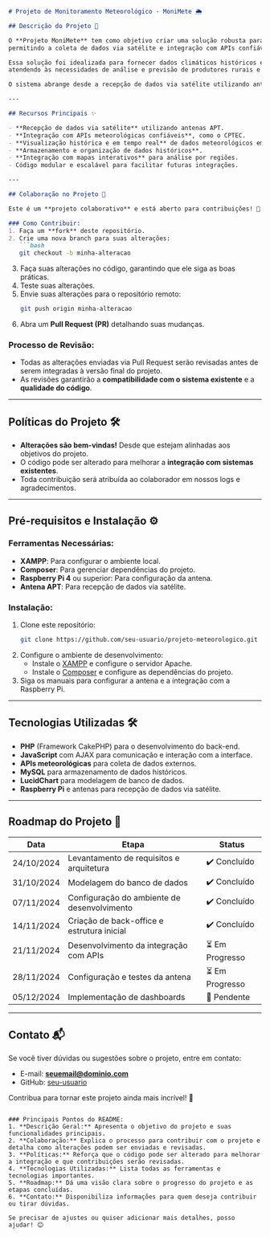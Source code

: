 ```markdown
# Projeto de Monitoramento Meteorológico - MoniMete 🌦️

## Descrição do Projeto 📖

O **Projeto MoniMete** tem como objetivo criar uma solução robusta para o monitoramento meteorológico,
permitindo a coleta de dados via satélite e integração com APIs confiáveis.

Essa solução foi idealizada para fornecer dados climáticos históricos e em tempo real,
atendendo às necessidades de análise e previsão de produtores rurais e equipes de pesquisa.

O sistema abrange desde a recepção de dados via satélite utilizando antena APT configurada em Raspberry Pi, até a visualização interativa de dashboards com gráficos e mapas.

---

## Recursos Principais ✨

- **Recepção de dados via satélite** utilizando antenas APT.
- **Integração com APIs meteorológicas confiáveis**, como o CPTEC.
- **Visualização histórica e em tempo real** de dados meteorológicos em dashboards.
- **Armazenamento e organização de dados históricos**.
- **Integração com mapas interativos** para análise por regiões.
- Código modular e escalável para facilitar futuras integrações.

---

## Colaboração no Projeto 🤝

Este é um **projeto colaborativo** e está aberto para contribuições! 🎉

### Como Contribuir:
1. Faça um **fork** deste repositório.
2. Crie uma nova branch para suas alterações:
   ```bash
   git checkout -b minha-alteracao
   ```
3. Faça suas alterações no código, garantindo que ele siga as boas práticas.
4. Teste suas alterações.
5. Envie suas alterações para o repositório remoto:
   ```bash
   git push origin minha-alteracao
   ```
6. Abra um **Pull Request (PR)** detalhando suas mudanças.

### Processo de Revisão:
- Todas as alterações enviadas via Pull Request serão revisadas antes de serem integradas à versão final do projeto.
- As revisões garantirão a **compatibilidade com o sistema existente** e a **qualidade do código**.

---

## Políticas do Projeto 🛠️

- **Alterações são bem-vindas!** Desde que estejam alinhadas aos objetivos do projeto.
- O código pode ser alterado para melhorar a **integração com sistemas existentes**.
- Toda contribuição será atribuída ao colaborador em nossos logs e agradecimentos.

---

## Pré-requisitos e Instalação ⚙️

### Ferramentas Necessárias:
- **XAMPP**: Para configurar o ambiente local.
- **Composer**: Para gerenciar dependências do projeto.
- **Raspberry Pi 4** ou superior: Para configuração da antena.
- **Antena APT**: Para recepção de dados via satélite.

### Instalação:
1. Clone este repositório:
   ```bash
   git clone https://github.com/seu-usuario/projeto-meteorologico.git
   ```
2. Configure o ambiente de desenvolvimento:
   - Instale o [XAMPP](https://www.apachefriends.org/pt_br/index.html) e configure o servidor Apache.
   - Instale o [Composer](https://getcomposer.org/) e configure as dependências do projeto.
3. Siga os manuais para configurar a antena e a integração com a Raspberry Pi.

---

## Tecnologias Utilizadas 🛠️

- **PHP** (Framework CakePHP) para o desenvolvimento do back-end.
- **JavaScript** com AJAX para comunicação e interação com a interface.
- **APIs meteorológicas** para coleta de dados externos.
- **MySQL** para armazenamento de dados históricos.
- **LucidChart** para modelagem de banco de dados.
- **Raspberry Pi** e antenas para recepção de dados via satélite.

---

## Roadmap do Projeto 🚀

| Data         | Etapa                                       | Status        |
|--------------|---------------------------------------------|---------------|
| 24/10/2024   | Levantamento de requisitos e arquitetura    | ✔️ Concluído  |
| 31/10/2024   | Modelagem do banco de dados                | ✔️ Concluído  |
| 07/11/2024   | Configuração do ambiente de desenvolvimento | ✔️ Concluído  |
| 14/11/2024   | Criação de back-office e estrutura inicial  | ✔️ Concluído  |
| 21/11/2024   | Desenvolvimento da integração com APIs      | ⏳ Em Progresso |
| 28/11/2024   | Configuração e testes da antena             | ⏳ Em Progresso |
| 05/12/2024   | Implementação de dashboards                | 🚧 Pendente   |

---

## Contato 📬

Se você tiver dúvidas ou sugestões sobre o projeto, entre em contato:

- E-mail: **seuemail@dominio.com**
- GitHub: [seu-usuario](https://github.com/seu-usuario)

Contribua para tornar este projeto ainda mais incrível! 🚀
```

### Principais Pontos do README:
1. **Descrição Geral:** Apresenta o objetivo do projeto e suas funcionalidades principais.
2. **Colaboração:** Explica o processo para contribuir com o projeto e detalha como alterações podem ser enviadas e revisadas.
3. **Políticas:** Reforça que o código pode ser alterado para melhorar a integração e que contribuições serão revisadas.
4. **Tecnologias Utilizadas:** Lista todas as ferramentas e tecnologias importantes.
5. **Roadmap:** Dá uma visão clara sobre o progresso do projeto e as etapas concluídas.
6. **Contato:** Disponibiliza informações para quem deseja contribuir ou tirar dúvidas.

Se precisar de ajustes ou quiser adicionar mais detalhes, posso ajudar! 😊
